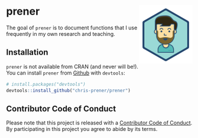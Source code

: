 <!-- README.md is generated from README.Rmd. Please edit that file -->
prener <img src="man/figures/logo.png" align="right" />
=======================================================

The goal of `prener` is to document functions that I use frequently in my own research and teaching.

Installation
------------

`prener` is not available from CRAN (and never will be!). You can install `prener` from [Github](https://github.com/chris-prener/prener) with `devtools`:

``` r
# install.packages("devtools")
devtools::install_github("chris-prener/prener")
```

Contributor Code of Conduct
---------------------------

Please note that this project is released with a [Contributor Code of Conduct](CONDUCT.md). By participating in this project you agree to abide by its terms.
